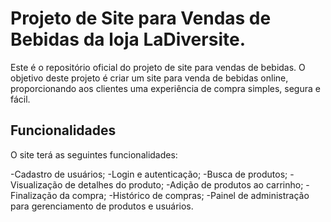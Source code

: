 # Projeto de Site para Vendas de Bebidas da loja LaDiversite.

Este é o repositório oficial do projeto de site para vendas de bebidas. O objetivo deste projeto é criar um site para venda de bebidas online, proporcionando aos clientes uma experiência de compra simples, segura e fácil.


## Funcionalidades
O site terá as seguintes funcionalidades:

-Cadastro de usuários;
-Login e autenticação;
-Busca de produtos;
-Visualização de detalhes do produto;
-Adição de produtos ao carrinho;
-Finalização da compra;
-Histórico de compras;
-Painel de administração para gerenciamento de produtos e usuários.
